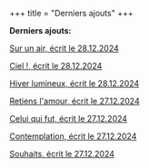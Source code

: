 +++
title = "Derniers ajouts"
+++

**Derniers ajouts:**

[Sur un air, écrit le 28.12.2024](./seasons/23_vingt_troisieme_saison/sur_un_air/)

[Ciel !, écrit le 28.12.2024](./seasons/23_vingt_troisieme_saison/ciel/)

[Hiver lumineux, écrit le 28.12.2024](./seasons/23_vingt_troisieme_saison/hiver_lumineux/)

[Retiens l'amour, écrit le 27.12.2024](./seasons/23_vingt_troisieme_saison/retiens_l_amour/)

[Celui qui fut, écrit le 27.12.2024](./seasons/23_vingt_troisieme_saison/celui_qui_fut/)

[Contemplation, écrit le 27.12.2024](./seasons/23_vingt_troisieme_saison/contemplation/)

[Souhaits, écrit le 27.12.2024](./seasons/23_vingt_troisieme_saison/souhaits/)






